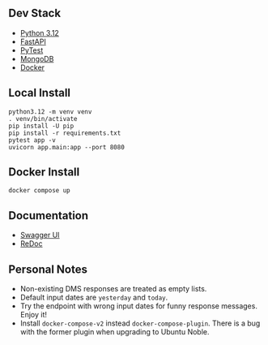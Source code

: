 ## Dev Stack

* [Python 3.12](https://www.python.org/downloads/)
* [FastAPI](https://fastapi.tiangolo.com/)
* [PyTest](https://docs.pytest.org/en/stable/)
* [MongoDB](https://www.mongodb.com/docs/manual/administration/install-community/)
* [Docker](https://www.docker.com/)

## Local Install

    python3.12 -m venv venv
    . venv/bin/activate
    pip install -U pip
    pip install -r requirements.txt
    pytest app -v
    uvicorn app.main:app --port 8080

## Docker Install

    docker compose up

## Documentation

* [Swagger UI](http://localhost:8080/docs)
* [ReDoc](http://localhost:8080/redoc)

## Personal Notes

* Non-existing DMS responses are treated as empty lists.
* Default input dates are `yesterday` and `today`.
* Try the endpoint with wrong input dates for funny response messages. Enjoy it!
* Install `docker-compose-v2` instead `docker-compose-plugin`. There is a bug with the former plugin when upgrading to Ubuntu Noble.